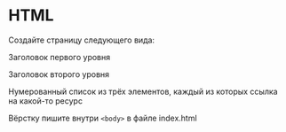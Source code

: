 # HTML

Создайте страницу следующего вида:

Заголовок первого уровня

Заголовок второго уровня

Нумерованный список из трёх элементов, каждый из которых ссылка на какой-то ресурс


Вёрстку пишите внутри `<body>` в файле index.html
